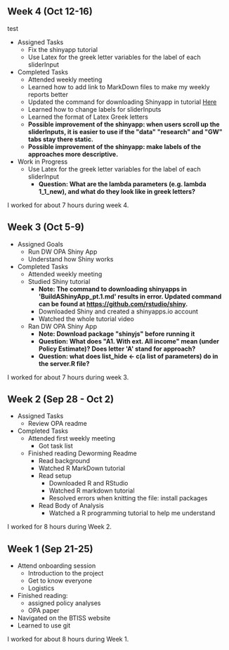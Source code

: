 ## Week 4 (Oct 12-16)

test

- Assigned Tasks
  - Fix the shinyapp tutorial
  - Use Latex for the greek letter variables for the label of each sliderInput
- Completed Tasks
    - Attended weekly meeting
    - Learned how to add link to MarkDown files to make my weekly reports better
    - Updated the command for downloading Shinyapp in tutorial [Here](https://github.com/BITSS-OPA/Tutorials/blob/master/R_Shiny/BuildAShinyApp_pt.1.md)
    - Learned how to change labels for sliderInputs
    - Learned the format of Latex Greek letters
    - **Possible improvement of the shinyapp: when users scroll up the sliderInputs, it is easier to use if the "data" "research" and "GW" tabs stay there static.**
    - **Possible improvement of the shinyapp: make labels of the approaches more descriptive.**
- Work in Progress
  - Use Latex for the greek letter variables for the label of each sliderInput
    - **Question: What are the lambda parameters (e.g. lambda 1_1_new), and what do they look like in greek letters?**

I worked for about 7 hours during week 4.

## Week 3 (Oct 5-9)  

- Assigned Goals
  - Run DW OPA Shiny App
  - Understand how Shiny works
- Completed Tasks
  - Attended weekly meeting
  - Studied Shiny tutorial
    - **Note: The command to downloading shinyapps in 'BuildAShinyApp_pt.1.md' results in error. Updated command can be found at https://github.com/rstudio/shiny.**
    - Downloaded Shiny and created a shinyapps.io account
    - Watched the whole tutorial video
  - Ran DW OPA Shiny App
    - **Note: Download package "shinyjs" before running it**
    - **Question: What does "A1. With ext. All income" mean (under Policy Estimate)? Does letter 'A' stand for approach?**
    - **Question: what does list_hide <- c(a list of parameters) do in the server.R file?**

I worked for about 7 hours during week 3.


## Week 2 (Sep 28 - Oct 2)

- Assigned Tasks
  - Review OPA readme
- Completed Tasks
  - Attended first weekly meeting
    - Got task list
  - Finished reading Deworming Readme
    - Read background
    - Watched R MarkDown tutorial
    - Read setup
      - Downloaded R and RStudio
      - Watched R markdown tutorial
      - Resolved errors when knitting the file: install packages
    - Read Body of Analysis
      - Watched a R programming tutorial to help me understand

I worked for 8 hours during Week 2.


## Week 1 (Sep 21-25)  

- Attend onboarding session
  - Introduction to the project
  - Get to know everyone
  - Logistics
- Finished reading:
  - assigned policy analyses
  - OPA paper
- Navigated on the BTISS website
- Learned to use git

I worked for about 8 hours during Week 1.
